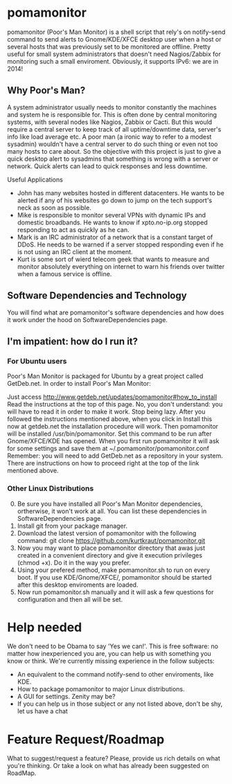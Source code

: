# pomamonitor #
pomamonitor (Poor's Man Monitor) is a shell script that rely's on notify-send command to send alerts to Gnome/KDE/XFCE desktop user when a host or several hosts that was previously set to be monitored are offline. Pretty useful for small system administrators that doesn't need Nagios/Zabbix for monitoring such a small enviroment. Obviously, it supports IPv6: we are in 2014!

## Why Poor's Man? ##
A system administrator usually needs to monitor constantly the machines and system he is responsible for. This is often done by central monitoring systems, with several nodes like Nagios, Zabbix or Cacti. But this would require a central server to keep track of all uptime/downtime data, server's info like load average etc. A poor man (a ironic way to refer to a modest sysadmin) wouldn't have a central server to do such thing or even not too many hosts to care about. So the objective with this project is just to give a quick desktop alert to sysadmins that something is wrong with a server or network. Quick alerts can lead to quick responses and less downtime.

Useful Applications
* John has many websites hosted in different datacenters. He wants to be alerted if any of his websites go down to jump on the tech support's neck as soon as possible.
* Mike is responsible to monitor several VPNs with dynamic IPs and domestic broadbands. He wants to know if xpto.no-ip.org stopped responding to act as quickly as he can.
* Mark is an IRC administrator of a network that is a constant target of DDoS. He needs to be warned if a server stopped responding even if he is not using an IRC client at the moment.
* Kurt is some sort of wierd telecom geek that wants to measure and monitor absolutely everything on internet to warn his friends over twitter when a famous service is offline.

## Software Dependencies and Technology ##
You will find what are pomamonitor's software dependencies and how does it work under the hood on SoftwareDependencies page.

## I'm impatient: how do I run it? ##

### For Ubuntu users ###
Poor's Man Monitor is packaged for Ubuntu by a great project called GetDeb.net. In order to install Poor's Man Monitor:

Just access http://www.getdeb.net/updates/pomamonitor#how_to_install
Read the instructions at the top of this page. No, you don't understand: you will have to read it in order to make it work. Stop being lazy.
After you followed the instructions mentioned above, when you click in Install this now at getdeb.net the installation procedure will work.
Then pomamonitor will be installed /usr/bin/pomamonitor. Set this command to be run after Gnome/XFCE/KDE has opened. When you first run pomamonitor it will ask for some settings and save them at ~/.pomamonitor/pomamonitor.conf
Remember: you will need to add GetDeb.net as a repository in your system. There are instructions on how to proceed right at the top of the link mentioned above.

### Other Linux Distributions ###
0. Be sure you have installed all Poor's Man Monitor dependencies, ortherwise, it won't work at all. You can list these dependencies in SoftwareDependencies page.
1. Install git from your package manager.
2. Download the latest version of pomamonitor with the following command: git clone https://github.com/kurtkraut/pomamonitor.git
3. Now you may want to place pomamonitor directory that awas just created in a convenient directory and give it execution privileges (chmod +x). Do it in the way you prefer.
4. Using your prefered method, make pomamonitor.sh to run on every boot. If you use KDE/Gnome/XFCE/, pomamonitor should be started after this desktop enviroments are loaded.
5. Now run pomamonitor.sh manually and it will ask a few questions for configuration and then all will be set.

# Help needed #

We don't need to be Obama to say 'Yes we can!'. This is free software: no matter how inexperienced you are, you can help us with something you know or think. We're currently missing experience in the follow subjects:

* An equivalent to the command notify-send to other enviroments, like KDE.
* How to package pomamonitor to major Linux distributions.
* A GUI for settings. Zenity may be?
* If you can help us in those subject or any not listed above, don't be shy, let us have a chat

# Feature Request/Roadmap #

What to suggest/request a feature? Please, provide us rich details on what you're thinking. Or take a look on what has already been suggested on RoadMap.
